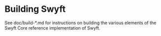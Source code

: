 Building Swyft
================

See doc/build-*.md for instructions on building the various
elements of the Swyft Core reference implementation of Swyft.

